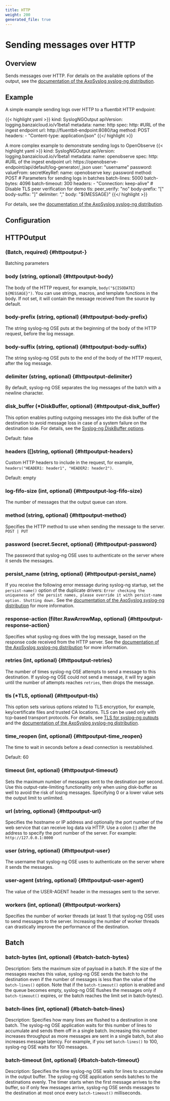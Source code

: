 ```yaml
---
title: HTTP
weight: 200
generated_file: true
---
```


# Sending messages over HTTP
## Overview

Sends messages over HTTP. For details on the available options of the output, see the [documentation of the AxoSyslog syslog-ng distribution](https://axoflow.com/docs/axosyslog-core/chapter-destinations/configuring-destinations-http-nonjava/).

## Example

A simple example sending logs over HTTP to a fluentbit HTTP endpoint:

{{< highlight yaml >}}
kind: SyslogNGOutput
apiVersion: logging.banzaicloud.io/v1beta1
metadata:
  name: http
spec:
  http:
    #URL of the ingest endpoint
    url: http://fluentbit-endpoint:8080/tag
    method: POST
    headers:
      - "Content-type: application/json"
{{</ highlight >}}

A more complex example to demonstrate sending logs to OpenObserve
{{< highlight yaml >}}
kind: SyslogNGOutput
apiVersion: logging.banzaicloud.io/v1beta1
metadata:
  name: openobserve
spec:
  http:
    #URL of the ingest endpoint
    url: https://openobserve-endpoint/api/default/log-generator/_json
    user: "username"
    password:
      valueFrom:
        secretKeyRef:
          name: openobserve
          key: password
    method: POST
    # Parameters for sending logs in batches
    batch-lines: 5000
    batch-bytes: 4096
    batch-timeout: 300
    headers:
      - "Connection: keep-alive"
    # Disable TLS peer verification for demo
    tls:
      peer_verify: "no"
    body-prefix: "["
    body-suffix: "]"
    delimiter: ","
    body: "${MESSAGE}"
{{</ highlight >}}

For details, see the [documentation of the AxoSyslog syslog-ng distribution](https://axoflow.com/docs/axosyslog-core/chapter-destinations/configuring-destinations-http-nonjava/).


## Configuration
## HTTPOutput

###  (Batch, required) {#httpoutput-}

Batching parameters 


### body (string, optional) {#httpoutput-body}

The body of the HTTP request, for example, `body("${ISODATE} ${MESSAGE}")`. You can use strings, macros, and template functions in the body. If not set, it will contain the message received from the source by default. 


### body-prefix (string, optional) {#httpoutput-body-prefix}

The string syslog-ng OSE puts at the beginning of the body of the HTTP request, before the log message. 


### body-suffix (string, optional) {#httpoutput-body-suffix}

The string syslog-ng OSE puts to the end of the body of the HTTP request, after the log message. 


### delimiter (string, optional) {#httpoutput-delimiter}

By default, syslog-ng OSE separates the log messages of the batch with a newline character. 


### disk_buffer (*DiskBuffer, optional) {#httpoutput-disk_buffer}

This option enables putting outgoing messages into the disk buffer of the destination to avoid message loss in case of a system failure on the destination side. For details, see the [Syslog-ng DiskBuffer options](../disk_buffer/).

Default: false

### headers ([]string, optional) {#httpoutput-headers}

Custom HTTP headers to include in the request, for example, `headers("HEADER1: header1", "HEADER2: header2")`.

Default: empty

### log-fifo-size (int, optional) {#httpoutput-log-fifo-size}

The number of messages that the output queue can store. 


### method (string, optional) {#httpoutput-method}

Specifies the HTTP method to use when sending the message to the server. `POST | PUT` 


### password (secret.Secret, optional) {#httpoutput-password}

The password that syslog-ng OSE uses to authenticate on the server where it sends the messages. 


### persist_name (string, optional) {#httpoutput-persist_name}

If you receive the following error message during syslog-ng startup, set the `persist-name()` option of the duplicate drivers: `Error checking the uniqueness of the persist names, please override it with persist-name option. Shutting down.` See the [documentation of the AxoSyslog syslog-ng distribution](https://axoflow.com/docs/axosyslog-core/chapter-destinations/configuring-destinations-http-nonjava/reference-destination-http-nonjava/#persist-name) for more information. 


### response-action (filter.RawArrowMap, optional) {#httpoutput-response-action}

Specifies what syslog-ng does with the log message, based on the response code received from the HTTP server. See the [documentation of the AxoSyslog syslog-ng distribution](https://axoflow.com/docs/axosyslog-core/chapter-destinations/configuring-destinations-http-nonjava/reference-destination-http-nonjava/#response-action) for more information. 


### retries (int, optional) {#httpoutput-retries}

The number of times syslog-ng OSE attempts to send a message to this destination. If syslog-ng OSE could not send a message, it will try again until the number of attempts reaches `retries`, then drops the message. 


### tls (*TLS, optional) {#httpoutput-tls}

This option sets various options related to TLS encryption, for example, key/certificate files and trusted CA locations. TLS can be used only with tcp-based transport protocols. For details, see [TLS for syslog-ng outputs](../tls/) and the [documentation of the AxoSyslog syslog-ng distribution](https://axoflow.com/docs/axosyslog-core/chapter-encrypted-transport-tls/tlsoptions/). 


### time_reopen (int, optional) {#httpoutput-time_reopen}

The time to wait in seconds before a dead connection is reestablished.

Default: 60

### timeout (int, optional) {#httpoutput-timeout}

Sets the maximum number of messages sent to the destination per second. Use this output-rate-limiting functionality only when using disk-buffer as well to avoid the risk of losing messages. Specifying 0 or a lower value sets the output limit to unlimited. 


### url (string, optional) {#httpoutput-url}

Specifies the hostname or IP address and optionally the port number of the web service that can receive log data via HTTP. Use a colon (:) after the address to specify the port number of the server. For example: `http://127.0.0.1:8000` 


### user (string, optional) {#httpoutput-user}

The username that syslog-ng OSE uses to authenticate on the server where it sends the messages. 


### user-agent (string, optional) {#httpoutput-user-agent}

The value of the USER-AGENT header in the messages sent to the server. 


### workers (int, optional) {#httpoutput-workers}

Specifies the number of worker threads (at least 1) that syslog-ng OSE uses to send messages to the server. Increasing the number of worker threads can drastically improve the performance of the destination. 



## Batch

### batch-bytes (int, optional) {#batch-batch-bytes}

Description: Sets the maximum size of payload in a batch. If the size of the messages reaches this value, syslog-ng OSE sends the batch to the destination even if the number of messages is less than the value of the `batch-lines()` option. Note that if the `batch-timeout()` option is enabled and the queue becomes empty, syslog-ng OSE flushes the messages only if `batch-timeout()` expires, or the batch reaches the limit set in batch-bytes(). 


### batch-lines (int, optional) {#batch-batch-lines}

Description: Specifies how many lines are flushed to a destination in one batch. The syslog-ng OSE application waits for this number of lines to accumulate and sends them off in a single batch. Increasing this number increases throughput as more messages are sent in a single batch, but also increases message latency. For example, if you set `batch-lines()` to 100, syslog-ng OSE waits for 100 messages. 


### batch-timeout (int, optional) {#batch-batch-timeout}

Description: Specifies the time syslog-ng OSE waits for lines to accumulate in the output buffer. The syslog-ng OSE application sends batches to the destinations evenly. The timer starts when the first message arrives to the buffer, so if only few messages arrive, syslog-ng OSE sends messages to the destination at most once every `batch-timeout()` milliseconds. 



